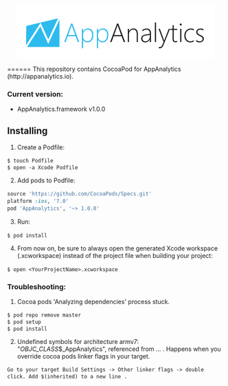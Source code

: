 <p align="center" >
  <img src="https://raw.githubusercontent.com/V8tr/AppAnalytics/master/logo.png" alt="AppAnalytics" title="AppAnalytics">
</p>
======
This repository contains CocoaPod for AppAnalytics (http://appanalytics.io).

### Current version:
* AppAnalytics.framework v1.0.0

## Installing
1) Create a Podfile:

```
$ touch Podfile
$ open -a Xcode Podfile
```

2) Add pods to Podfile:

  ```ruby
source 'https://github.com/CocoaPods/Specs.git'
platform :ios, '7.0'
pod 'AppAnalytics', '~> 1.0.0'
```

3) Run: 
 
`$ pod install`

4) From now on, be sure to always open the generated Xcode workspace (.xcworkspace) instead of the project file when building your project: 

`$ open <YourProjectName>.xcworkspace`

### Troubleshooting:

1) Cocoa pods 'Analyzing dependencies' process stuck.

```
$ pod repo remove master
$ pod setup
$ pod install
```

2) Undefined symbols for architecture armv7: "_OBJC_CLASS_$_AppAnalytics", referenced from ... .
Happens when you override cocoa pods linker flags in your target.
```
Go to your target Build Settings -> Other linker flags -> double click. Add $(inherited) to a new line .
```
